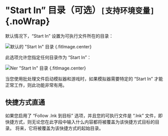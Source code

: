 # "Start In” 目录（可选）`[支持环境变量]`{.noWrap}

默认情况下，“Start In” 设置为可执行文件所在的目录：

![默认的 "Start In" 目录](../../../assets/images/default-start-in-directory.png) {.fitImage.center}

此选项允许您指定任何目录作为 “Start In”：

![Ner "Start In" 目录](../../../assets/images/new-start-in-directory.png) {.fitImage.center}

当您使用批处理文件启动模拟器和游戏时，如果模拟器需要特定的 “Start In” 才能正常工作，则此功能非常有用。

## 快捷方式直通

如果您启用了 “Follow .lnk 到目标” 选项，并且您的可执行文件是 “.lnk” 文件，即快捷方式，则无论您在此字段中输入什么内容都将被覆盖为该快捷方式目标的目录。 将来，它将被覆盖为该快捷方式的起始目录。

